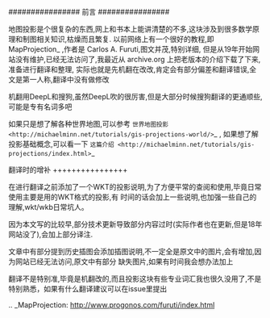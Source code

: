 ################
前言
################

地图投影是个很复杂的东西,网上和书本上能讲清楚的不多,这块涉及到很多数学原理和制图相关知识,枯燥而且繁复.
以前网络上有一个很好的教程,即 MapProjection_ ,作者是 Carlos A. Furuti,图文并茂,特别详细,
但是从19年开始网站没有维护,已经无法访问了,我最近从 archive.org 上把老版本的介绍下载了下来,准备进行翻译和整理,
实际也就是先机翻在改改,肯定会有部分偏差和翻译错误,全文是第一人称,翻译中没有做修改

机翻用DeepL和搜狗,虽然DeepL吹的很厉害,但是大部分时候搜狗翻译的更通顺些,可能是专有名词多吧

如果只是想了解各种世界地图,可以参考 `世界地图投影 <http://michaelminn.net/tutorials/gis-projections-world/>`_ ,
如果想了解投影基础概念,可以看一下 `这篇介绍 <http://michaelminn.net/tutorials/gis-projections/index.html>`_

翻译时的增补
++++++++++++++++

在进行翻译之前添加了一个WKT的投影说明,为了方便平常的查阅和使用,毕竟日常使用主要是用的WKT格式的投影,有
时间的话会加上一些说明,也加强一些自己的理解,wkt/wkb日常坑人。

因为本文写的比较早,部分技术更新导致部分内容过时(实际作者也在更新,但是18年网站没了),会加上部分译注.

文章中有部分提到历史插图会添加插图说明,不一定全是原文中的图片,会有增加,因为网站已经无法访问,原文中有部分
缺失图片,如果有时间我会想办法加上

翻译不是特别准,毕竟是机翻改的,而且投影这块有些专业词汇我也很久没用了,不是特别熟悉，如果有什么翻译建议可以在issue里提出

.. _MapProjection: http://www.progonos.com/furuti/index.html
